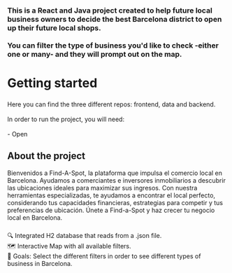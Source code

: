 <h3 align="left">This is a React and Java project created to help future local business owners to decide the best Barcelona district to open up their future local shops.<br><br>You can filter the type of business you'd like to check -either one or many- and they will prompt out on the map.</h3>

###

<h1 align="left">Getting started</h1>

###

<p align="left">Here you can find the three different repos: frontend, data and backend.<br><br>In order to run the project, you will need:<br><br>- Open</p>

###

<h2 align="left">About the project</h2>

<p align="left">Bienvenidos a Find-A-Spot, la plataforma que impulsa el comercio local en Barcelona. Ayudamos a comerciantes e inversores inmobiliarios a descubrir las ubicaciones ideales para maximizar sus ingresos. Con nuestra herramientas especializadas, te ayudamos a encontrar el local perfecto, considerando tus capacidades financieras, estrategias para competir y tus preferencias de ubicación. Únete a Find-a-Spot y haz crecer tu negocio local en Barcelona.</p>

###

<p align="left">🔍 Integrated H2 database that reads from a .json file.<br>🗺️ Interactive Map with all available filters.<br>🎯 Goals: Select the different filters in order to see different types of business in Barcelona.</p>

###
